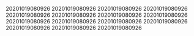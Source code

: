20201019080926
20201019080926
20201019080926
20201019080926
20201019080926
20201019080926
20201019080926
20201019080926
20201019080926
20201019080926
20201019080926
20201019080926
20201019080926
20201019080926
20201019080926
